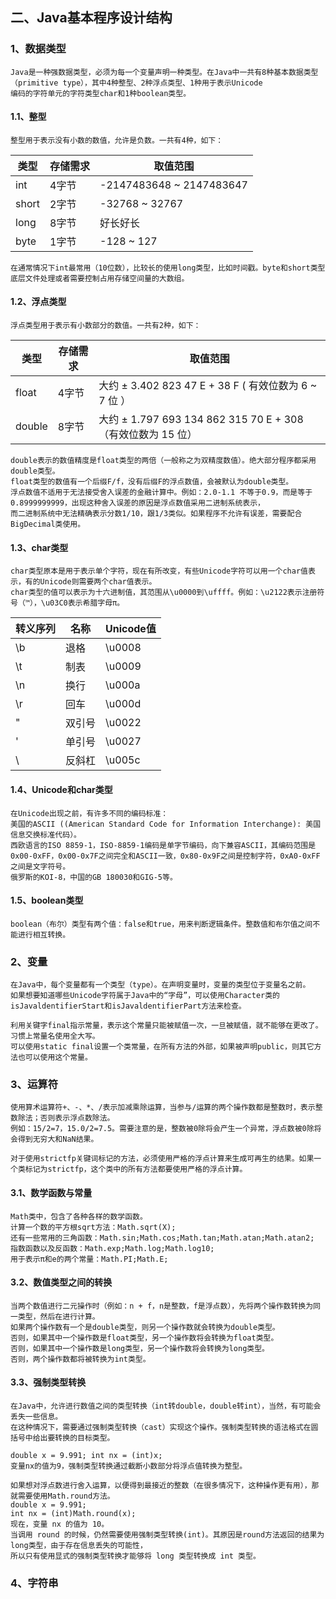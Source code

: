 ## 二、Java基本程序设计结构
### 1、数据类型
    Java是一种强数据类型，必须为每一个变量声明一种类型。在Java中一共有8种基本数据类型（primitive type），其中4种整型、2种浮点类型、1种用于表示Unicode
    编码的字符单元的字符类型char和1种boolean类型。
    
#### 1.1、整型
    整型用于表示没有小数的数值，允许是负数。一共有4种，如下：
    
类型 | 存储需求 | 取值范围
---- | ------ | --------------
int | 4字节 | -2147483648 ~ 2147483647
short | 2字节 | -32768 ~ 32767
long | 8字节 | 好长好长
byte | 1字节 | -128 ~ 127
    在通常情况下int最常用（10位数），比较长的使用long类型，比如时间戳。byte和short类型底层文件处理或者需要控制占用存储空间量的大数组。
    
#### 1.2、浮点类型
    浮点类型用于表示有小数部分的数值。一共有2种，如下：
    
类型 | 存储需求 | 取值范围
---- | ------ | --------------
float | 4字节 | 大约 ± 3.402 823 47 E + 38 F ( 有效位数为 6 ~ 7 位 ）
double | 8字节 | 大约 ± 1.797 693 134 862 315 70 E + 308 （有效位数为 15 位）

    double表示的数值精度是float类型的两倍（一般称之为双精度数值）。绝大部分程序都采用double类型。
    float类型的数值有一个后缀F/f，没有后缀F的浮点数值，会被默认为double类型。
    浮点数值不适用于无法接受舍入误差的金融计算中。例如：2.0-1.1 不等于0.9，而是等于0.8999999999，出现这种舍入误差的原因是浮点数值采用二进制系统表示，
    而二进制系统中无法精确表示分数1/10，跟1/3类似。如果程序不允许有误差，需要配合BigDecimal类使用。
    
#### 1.3、char类型
    
    char类型原本是用于表示单个字符，现在有所改变，有些Unicode字符可以用一个char值表示，有的Unicode则需要两个char值表示。
    char类型的值可以表示为十六进制值，其范围从\u0000到\uffff。例如：\u2122表示注册符号（™），\u03C0表示希腊字母π。
    
转义序列 | 名称 | Unicode值
------ | ------- | --------
\b    | 退格 | \u0008
\t    | 制表 | \u0009
\n    | 换行 | \u000a
\r    | 回车 | \u000d
\"    | 双引号 | \u0022
\'    | 单引号 | \u0027
\\    | 反斜杠 | \u005c
    
#### 1.4、Unicode和char类型

    在Unicode出现之前，有许多不同的编码标准：
    美国的ASCII ((American Standard Code for Information Interchange): 美国信息交换标准代码）。
    西欧语言的ISO 8859-1，ISO-8859-1编码是单字节编码，向下兼容ASCII，其编码范围是0x00-0xFF，0x00-0x7F之间完全和ASCII一致，0x80-0x9F之间是控制字符，0xA0-0xFF之间是文字符号。
    俄罗斯的KOI-8，中国的GB 180030和GIG-5等。
    
#### 1.5、boolean类型

    boolean（布尔）类型有两个值：false和true，用来判断逻辑条件。整数值和布尔值之间不能进行相互转换。
    
### 2、变量

    在Java中，每个变量都有一个类型（type）。在声明变量时，变量的类型位于变量名之前。
    如果想要知道哪些Unicode字符属于Java中的“字母”，可以使用Character类的isJavaldentifierStart和isJavaldentifierPart方法来检查。
    
    利用关键字final指示常量，表示这个常量只能被赋值一次，一旦被赋值，就不能够在更改了。习惯上常量名使用全大写。
    可以使用static final设置一个类常量，在所有方法的外部，如果被声明public，则其它方法也可以使用这个常量。
    
### 3、运算符

    使用算术运算符+、-、*、/表示加减乘除运算，当参与/运算的两个操作数都是整数时，表示整数除法；否则表示浮点数除法。
    例如：15/2=7，15.0/2=7.5。需要注意的是，整数被0除将会产生一个异常，浮点数被0除将会得到无穷大和NaN结果。

    对于使用strictfp关键词标记的方法，必须使用严格的浮点计算来生成可再生的结果。如果一个类标记为strictfp，这个类中的所有方法都要使用严格的浮点计算。
    
#### 3.1、数学函数与常量

    Math类中，包含了各种各样的数学函数。
    计算一个数的平方根sqrt方法：Math.sqrt(X);
    还有一些常用的三角函数：Math.sin;Math.cos;Math.tan;Math.atan;Math.atan2;
    指数函数以及反函数：Math.exp;Math.log;Math.log10;
    用于表示π和e的两个常量：Math.PI;Math.E;
    
#### 3.2、数值类型之间的转换

    当两个数值进行二元操作时（例如：n + f，n是整数，f是浮点数），先将两个操作数转换为同一类型，然后在进行计算。
    如果两个操作数有一个是double类型，则另一个操作数就会转换为double类型。
    否则，如果其中一个操作数是float类型，另一个操作数将会转换为float类型。
    否则，如果其中一个操作数是long类型，另一个操作数将会转换为long类型。
    否则，两个操作数都将被转换为int类型。
    
#### 3.3、强制类型转换

    在Java中，允许进行数值之间的类型转换（int转double，double转int），当然，有可能会丢失一些信息。
    在这种情况下，需要通过强制类型转换（cast）实现这个操作。强制类型转换的语法格式在圆括号中给出要转换的目标类型。
    
    double x = 9.991; int nx = (int)x;
    变量nx的值为9，强制类型转换通过截断小数部分将浮点值转换为整型。
    
    如果想对浮点数进行舍入运算，以便得到最接近的整数（在很多情况下，这种操作更有用），那就需要使用Math.round方法。
    double x = 9.991;
    int nx = (int)Math.round(x);
    现在，变量 nx 的值为 10。
    当调用 round 的时候，仍然需要使用强制类型转换(int)。其原因是round方法返回的结果为long类型，由于存在信息丢失的可能性，
    所以只有使用显式的强制类型转换才能够将 long 类型转换成 int 类型。
    
### 4、字符串

